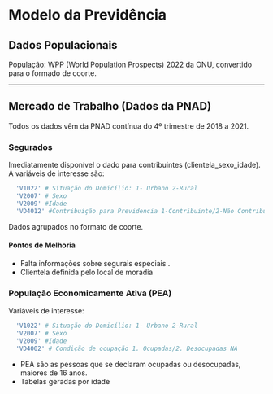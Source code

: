 # Modelo da Previdência
## Dados Populacionais
População: WPP (World Population Prospects) 2022 da ONU, convertido para o formado de coorte.
- - - -
## Mercado de Trabalho (Dados da PNAD)
Todos os dados vêm da PNAD contínua do 4º trimestre de 2018 a 2021.
### Segurados
Imediatamente disponível o dado para contribuintes (clientela_sexo_idade). A variáveis de interesse são:

``` r
  'V1022' # Situação do Domicílio: 1- Urbano 2-Rural
  'V2007' # Sexo
  'V2009' #Idade
  'VD4012' #Contribuição para Previdencia 1-Contribuinte/2-Não Contribuinte
```

Dados agrupados no formato de coorte.

#### Pontos de Melhoria
*  Falta informações sobre segurais especiais .
* Clientela definida pelo local de moradia

### População Economicamente Ativa (PEA)

Variáveis de interesse:

``` r
  'V1022' # Situação do Domicílio: 1- Urbano 2-Rural
  'V2007' # Sexo
  'V2009' #Idade
  'VD4002' # Condição de ocupação 1. Ocupadas/2. Desocupadas NA
```
* PEA são as pessoas que se declaram ocupadas ou desocupadas, maiores de 16 anos.
* Tabelas geradas por idade